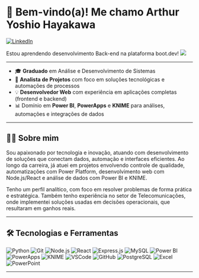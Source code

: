 # 👋 Bem-vindo(a)! Me chamo Arthur Yoshio Hayakawa

[![LinkedIn](https://img.shields.io/badge/LinkedIn-000?style=for-the-badge&logo=linkedin&logoColor=0A66C2)](https://www.linkedin.com/in/arthur-hayakawa)

<p align="left">
  <text>Estou aprendendo desenvolvimento Back-end na plataforma boot.dev!</text>
  <img src="https://api.boot.dev/v1/users/public/0e728c03-08ff-4c3a-a0d3-3437249f19b7/thumbnail" >
</p>

---

- 🎓 **Graduado** em Análise e Desenvolvimento de Sistemas  
- 💼 **Analista de Projetos** com foco em soluções tecnológicas e automações de processos  
- 💡 **Desenvolvedor Web** com experiência em aplicações completas (frontend e backend)  
- 📊 Domínio em **Power BI**, **PowerApps** e **KNIME** para análises, automações e integrações de dados

---

## 🙋‍♂️ Sobre mim

Sou apaixonado por tecnologia e inovação, atuando com desenvolvimento de soluções que conectam dados, automação e interfaces eficientes. Ao longo da carreira, já atuei em projetos envolvendo controle de qualidade, automatizações com Power Platform, desenvolvimento web com Node.js/React e análise de dados com Power BI e KNIME.

Tenho um perfil analítico, com foco em resolver problemas de forma prática e estratégica. Também tenho experiência no setor de Telecomunicações, onde implementei soluções usadas em decisões operacionais, que resultaram em ganhos reais.

---

## 🛠 Tecnologias e Ferramentas

![Python](https://img.shields.io/badge/Python-3776AB?style=for-the-badge&logo=python&logoColor=white)
![Git](https://img.shields.io/badge/Git-F05032?style=for-the-badge&logo=git&logoColor=white)
![Node.js](https://img.shields.io/badge/Node.js-339933?style=for-the-badge&logo=node.js&logoColor=white)
![React](https://img.shields.io/badge/React-20232A?style=for-the-badge&logo=react&logoColor=61DAFB)
![Express.js](https://img.shields.io/badge/Express.js-000000?style=for-the-badge&logo=express&logoColor=white)
![MySQL](https://img.shields.io/badge/MySQL-00758F?style=for-the-badge&logo=mysql&logoColor=white)
![Power BI](https://img.shields.io/badge/Power%20BI-F2C811?style=for-the-badge&logo=powerbi&logoColor=black)
![PowerApps](https://img.shields.io/badge/PowerApps-742774?style=for-the-badge&logo=powerapps&logoColor=white)
![KNIME](https://img.shields.io/badge/KNIME-F8B500?style=for-the-badge&logo=knime&logoColor=black)
![VSCode](https://img.shields.io/badge/VSCode-007ACC?style=for-the-badge&logo=visual%20studio%20code&logoColor=white)
![GitHub](https://img.shields.io/badge/GitHub-181717?style=for-the-badge&logo=github&logoColor=white)
![PostgreSQL](https://img.shields.io/badge/PostgreSQL-336791?style=for-the-badge&logo=postgresql&logoColor=white)
![Excel](https://img.shields.io/badge/Excel-217346?style=for-the-badge&logo=microsoft-excel&logoColor=white)
![PowerPoint](https://img.shields.io/badge/PowerPoint-B7472A?style=for-the-badge&logo=microsoft-powerpoint&logoColor=white)

---


